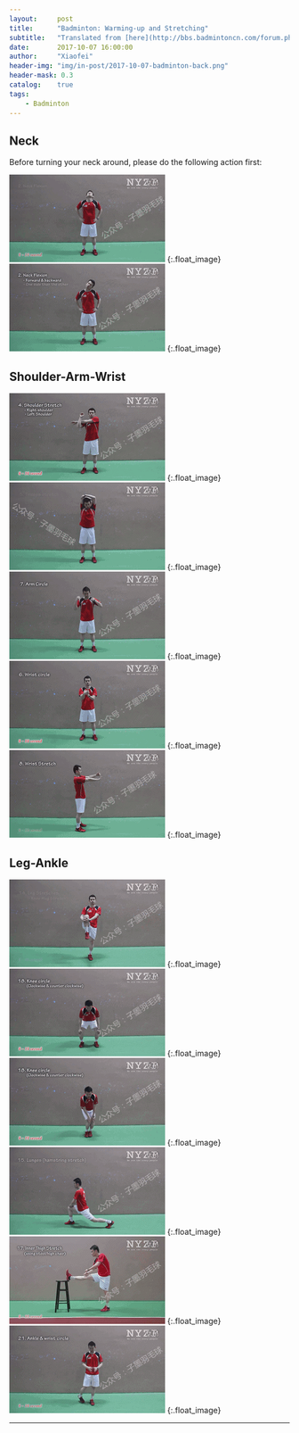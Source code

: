 ```yaml
---
layout:     post
title:      "Badminton: Warming-up and Stretching"
subtitle:   "Translated from [here](http://bbs.badmintoncn.com/forum.php?mod=viewthread&tid=759835)"
date:       2017-10-07 16:00:00
author:     "Xiaofei"
header-img: "img/in-post/2017-10-07-badminton-back.png"
header-mask: 0.3
catalog:    true
tags:
    - Badminton
---
```


## Neck

Before turning your neck around, please do the following action first:

![](/img/in-post/2017-10-07-badminton-1.gif)
{:.float_image}
![](/img/in-post/2017-10-07-badminton-2.gif)
{:.float_image}


## Shoulder-Arm-Wrist

![](/img/in-post/2017-10-07-badminton-3.gif)
{:.float_image}
![](/img/in-post/2017-10-07-badminton-4.gif)
{:.float_image}
![](/img/in-post/2017-10-07-badminton-5.gif)
{:.float_image}
![](/img/in-post/2017-10-07-badminton-6.gif)
{:.float_image}
![](/img/in-post/2017-10-07-badminton-7.gif)
{:.float_image}


## Leg-Ankle

![](/img/in-post/2017-10-07-badminton-8.gif)
{:.float_image}
![](/img/in-post/2017-10-07-badminton-9.gif)
{:.float_image}
![](/img/in-post/2017-10-07-badminton-10.gif)
{:.float_image}
![](/img/in-post/2017-10-07-badminton-11.gif)
{:.float_image}
![](/img/in-post/2017-10-07-badminton-12.gif)
{:.float_image}
![](/img/in-post/2017-10-07-badminton-13.gif)
{:.float_image}


---

[1]: https://adoni.github.io
